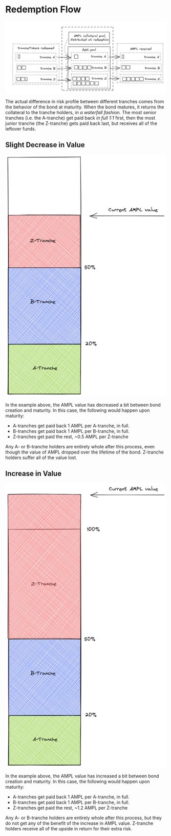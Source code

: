# Redemption Flow

![](<../../.gitbook/assets/Screenshot from 2021-12-21 10-23-37.png>)

The actual difference in risk profile between different tranches comes from the behavior of the bond at maturity. When the bond matures, it returns the collateral to the tranche holders, _in a waterfall fashion._ The most senior tranches (i.e. the A-tranche) get paid back _in full 1:1_ first, then the most junior tranche (the Z-tranche) gets paid back last, but receives all of the leftover funds.&#x20;



## Slight Decrease in Value

![](<../../.gitbook/assets/Untitled-2021-12-10-1349 (3).png>)

In the example above, the AMPL value has decreased a bit between bond creation and maturity. In this case, the following would happen upon maturity:

* A-tranches get paid back 1 AMPL per A-tranche, in full.
* B-tranches get paid back 1 AMPL per B-tranche, in full.
* Z-tranches get paid the rest, \~0.5 AMPL per Z-tranche

Any A- or B-tranche holders are entirely whole after this process, even though the value of AMPL dropped over the lifetime of the bond. Z-tranche holders suffer all of the value lost.&#x20;

## Increase in Value

![](<../../.gitbook/assets/Untitled-2021-12-10-1349 (6).png>)

In the example above, the AMPL value has increased a bit between bond creation and maturity. In this case, the following would happen upon maturity:&#x20;

* A-tranches get paid back 1 AMPL per A-tranche, in full.&#x20;
* B-tranches get paid back 1 AMPL per B-tranche, in full.&#x20;
* Z-tranches get paid the rest, \~1.2 AMPL per Z-tranche

Any A- or B-tranche holders are entirely whole after this process, but they do not get any of the benefit of the increase in AMPL value. Z-tranche holders receive all of the upside in return for their extra risk.

##
